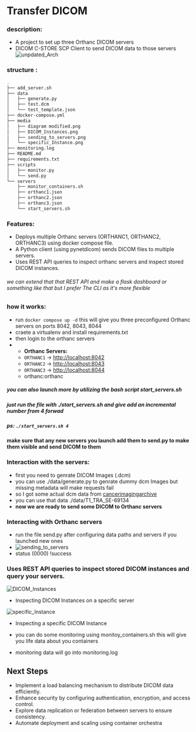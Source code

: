 # Transfer DICOM
### description:
* A project to set up three Orthanc DICOM servers
* DICOM C-STORE SCP Client to send DICOM data to those servers
![unpdated_Arch](https://github.com/user-attachments/assets/99731025-a408-48ec-8937-6cf796844051)


### structure :
```bash
.
├── add_server.sh
├── data
│   ├── generate.py
│   ├── test.dcm
│   └── test_template.json
├── docker-compose.yml
├── media
│   ├── diagram modified.png
│   ├── DICOM_Instances.png
│   ├── sending_to_servers.png
│   └── specific_Instance.png
├── monitoring.log
├── README.md
├── requirements.txt
├── scripts
│   ├── monitor.py
│   └── send.py
└── servers
    ├── monitor_containers.sh
    ├── orthanc1.json
    ├── orthanc2.json
    ├── orthanc3.json
    └── start_servers.sh

```

### Features:
* Deploys multiple Orthanc servers (ORTHANC1, ORTHANC2, ORTHANC3) using docker compose file.
* A Python client (using pynetdicom) sends DICOM files to multiple servers.
* Uses REST API queries to inspect orthanc servers and inspect stored DICOM instances.
###### we can extend that that REST API and make a flask dashboard or something like that but I prefer The CLI as it's more flexible

### how it works:
* run ```docker compose up -d``` this will give you three preconfigured Orthanc servers on ports 8042, 8043, 8044
* craete a virtualenv and install requirements.txt
* then login to the orthanc servers
* - **Orthanc Servers:**
  - `ORTHANC1` → [http://localhost:8042](http://localhost:8042)
  - `ORTHANC2` → [http://localhost:8043](http://localhost:8043)
  - `ORTHANC3` → [http://localhost:8044](http://localhost:8044)
  - orthanc:orthanc
 
##### you can also launch more by utilizing the bash script start_servers.sh
##### just run the file with ./start_servers.sh and give add an incremental number from 4 forwad
##### ps: ```./start_servers.sh 4```

#### make sure that any new servers you launch add them to send.py to make them visible and send DICOM to them

### Interaction with the servers:
* first you need to genrate DICOM Images (.dcm)
* you can use ./data/generate.py to genrate dummy dcm Images but missing metadata will make requests fail
* so I got some actual dcm data from [cancerimagingarchive](https://www.cancerimagingarchive.net/)
* you can use that data ./data/T1_TRA_SE-69134
* **now we are ready to send some DICOM to Orthanc servers**

### Interacting with Orthanc servers
* run the file send.py after configuring data paths and servers if you launched new ones  
* ![sending_to_servers](https://github.com/user-attachments/assets/f9dda8db-259f-4983-847c-d9c8120d5714)
* status (0000) !success

### Uses REST API queries to inspect stored DICOM instances and query your servers.
![DICOM_Instances](https://github.com/user-attachments/assets/58812ef9-81df-41c3-98a4-ac6ddab6d574)
* Inspecting DICOM Instances on a specific server

![specific_Instance](https://github.com/user-attachments/assets/755a6091-1121-4e5a-bc1f-fafece141580)
* Inspecting a specific DICOM Instance

* you can do some monitoring using monitoy_containers.sh this will give you life data about you containers
* monitoring data will go into monitoring.log

## Next Steps

- Implement a load balancing mechanism to distribute DICOM data efficiently.
- Enhance security by configuring authentication, encryption, and access control.
- Explore data replication or federation between servers to ensure consistency.
- Automate deployment and scaling using container orchestra





